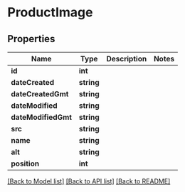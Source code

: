 # ProductImage

## Properties
Name | Type | Description | Notes
------------ | ------------- | ------------- | -------------
**id** | **int** |  | 
**dateCreated** | **string** |  | 
**dateCreatedGmt** | **string** |  | 
**dateModified** | **string** |  | 
**dateModifiedGmt** | **string** |  | 
**src** | **string** |  | 
**name** | **string** |  | 
**alt** | **string** |  | 
**position** | **int** |  | 

[[Back to Model list]](../../README.md#documentation-for-models) [[Back to API list]](../../README.md#documentation-for-api-endpoints) [[Back to README]](../../README.md)

